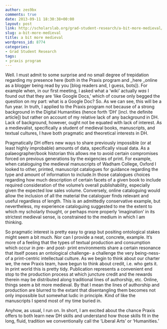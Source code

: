 ```yaml
---
author: zes9bx
comments: true
date: 2013-09-11 18:30:38+00:00
layout: post
link: http://scholarslab.org/grad-student-research/a-bit-more-medieval/
slug: a-bit-more-medieval
title: a bit more medieval
wordpress_id: 8774
categories:
- Grad Student Research
tags:
- praxis program
---
```


Well. I must admit to some surprise and no small degree of trepidation regarding my presence here (both in the Praxis program and _here _online as a blogger being read by you [blog readers and, I guess, bots]). For example when, in our first meeting, I asked what a ‘wiki’ actually _was_ I found out that they are ‘like Google Docs,’ which of course only begged the question on my part: what is a Google Doc? So. As we can see, this will be a fun year. In truth, I applied to the Praxis program not because of a strong background in the Digital Humanities (hence forth ‘DH’ [incl. the definite article]) but rather on account of my relative lack of any background in DH. Lack of background, however, ought not be equated with lack of interest. As a medievalist, specifically a student of medieval books, manuscripts, and textual cultures, I have both pragmatic and theoretical interests in DH.




Pragmatically DH offers new ways to share previously impossible (or at least highly improbable) amounts of data, specifically visual data. As a palaeographer/book historian this allows me to avoid certain compromises forced on previous generations by the exigencies of print. For example, when cataloguing the medieval manuscripts of Wadham College, Oxford I looked to other, printed, manuscript catalogues for guidance regarding the type and amount of information to include.In those catalogues choices regarding how much description of certain facets of a given book to include required consideration of the volume’s overall publishability, especially given the expected low sales volume. Conversely, online cataloguing would allow the inclusion of all the material the cataloguer finds relevant and useful regardless of length. This is an admittedly conservative example, but nevertheless, my experience cataloguing suggested to me the extent to which my scholarly thought, or perhaps more properly ‘imagination’ in its strictest medieval sense, is constrained to the medium in which I am thinking.




So pragmatic interest is pretty easy to grasp but positing ontological stakes might seem a bit much. Nor can I provide a neat, concrete, example. It’s more of a feeling that the types of textual production and consumption which occur in pre- and post- print environments share a certain resonance that itself poses an ontological challenge- a challenge the very being-ness- of a print-centric intellectual culture. As we begin to think about our charter we, the new Praxis team, have begun to think about credit, i.e. who gets it. In print world this is pretty tidy. Publication represents a convenient end stop to the production process at which juncture credit and the rewards therein may be distributed along traditional lines of authorship, etc. Online, things seem a bit more medieval. By that I mean the lines of authorship and production are blurred to the extant that disentangling them becomes not only impossible but somewhat ludic in principle. Kind of like the manuscripts I spend most of my time buried in.




Anyhow, as usual, I run on. In short, I am excited about the chance Praxis offers to both learn new DH skills and understand how those skills fit in the long, fluid, tradition we conventionally call the ‘Liberal Arts’ or ‘Humanities.’
